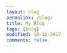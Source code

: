```yaml
---
layout: blog
permalink: /blog/
title: My Blog
tags: [bolg]
modified: 10-12-2017
comments: false
---
```


